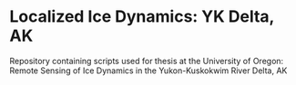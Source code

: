 # Localized Ice Dynamics: YK Delta, AK
Repository containing scripts used for thesis at the University of Oregon: Remote Sensing of Ice Dynamics in the Yukon-Kuskokwim River Delta, AK
